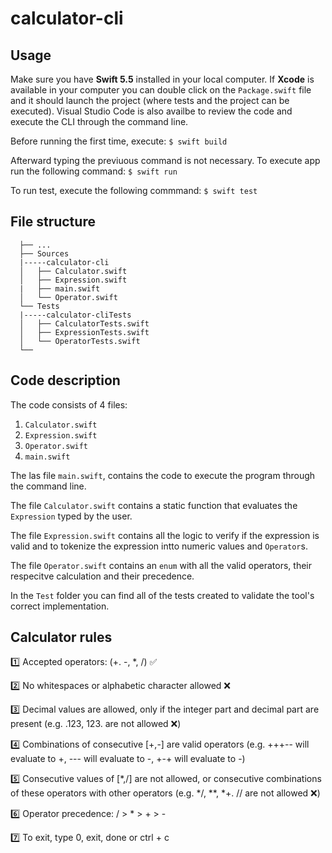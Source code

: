 # calculator-cli

## Usage

Make sure you have **Swift 5.5** installed in your local computer. If **Xcode** is available in your computer you can double click on the ```Package.swift``` file and it should launch the project (where tests and the project can be executed). Visual Studio Code is also availbe to review the code and execute the CLI through the command line.

Before running the first time, execute:
```$ swift build```

Afterward typing the previuous command is not necessary. To execute app run the following command:
```$ swift run```

To run test, execute the following commmand:
```$ swift test```

## File structure

```
  ├── ...
  ├── Sources
  |-----calculator-cli 
  │   ├── Calculator.swift 
  │   ├── Expression.swift
  |   ├── main.swift 
  │   └── Operator.swift
  └── Tests
  |-----calculator-cliTests
  │   ├── CalculatorTests.swift 
  │   ├── ExpressionTests.swift
  │   └── OperatorTests.swift
  └──
```

## Code description

The code consists of 4 files:
1. ```Calculator.swift```
2. ```Expression.swift```
3. ```Operator.swift```
4. ```main.swift```

The las file ```main.swift```, contains the code to execute the program through the command line.

The file ```Calculator.swift``` contains a static function that evaluates the ```Expression``` typed by the user.

The file ```Expression.swift``` contains all the logic to verify if the expression is valid and to tokenize the expression intto numeric values and ```Operator```s.

The file ```Operator.swift``` contains an ```enum``` with all the valid operators, their respecitve calculation and their precedence.

In the ```Test``` folder you can find all of the tests created to validate the tool's correct implementation.

## Calculator rules

1️⃣ Accepted operators: (+. -, *, /) ✅

2️⃣ No whitespaces or alphabetic character allowed ❌

3️⃣ Decimal values are allowed, only if the integer part and decimal part are present (e.g. .123, 123. are not allowed ❌)

4️⃣ Combinations of consecutive [+,-] are valid operators (e.g. +++-- will evaluate to +, --- will evaluate to -, +-+ will evaluate to -)

5️⃣ Consecutive values of [*,/] are not allowed, or consecutive combinations of these operators with other operators (e.g. */, **, *+. // are not allowed ❌)

6️⃣ Operator precedence: / > * > + > -

7️⃣ To exit, type 0, exit, done or ctrl + c
